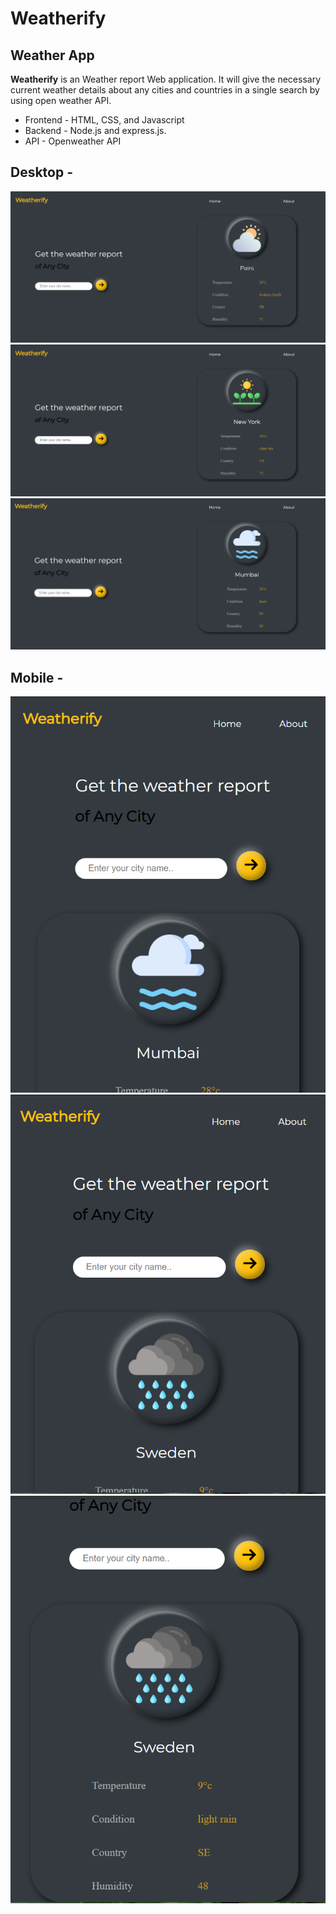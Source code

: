 # Weatherify
## Weather App 

**Weatherify** is an Weather report Web application.
It will give the necessary current weather details about any cities and countries in a single search
by using open weather API.

* Frontend - HTML, CSS, and Javascript
* Backend - Node.js and express.js.
* API - Openweather API

## Desktop - 

![ Weather app screenshot !](/public/image/weatherAPP1.png)
![ Weather app screenshot !](/public/image/weatherapp-2.png)
![ Weather app screenshot !](/public/image/weatherapp-3.png)

## Mobile - 
![ Weather app screenshot !](/public/image/weather-mob.png)
![ Weather app screenshot !](/public/image/weatherapp-mob2.png)
![ Weather app screenshot !](/public/image/weatherapp-mob3.png)

